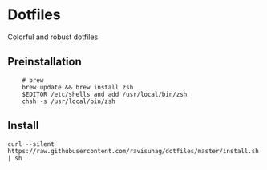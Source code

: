 # Dotfiles

Colorful and robust dotfiles

## Preinstallation

```
    # brew
    brew update && brew install zsh
    $EDITOR /etc/shells and add /usr/local/bin/zsh
    chsh -s /usr/local/bin/zsh
```

## Install

```
curl --silent https://raw.githubusercontent.com/ravisuhag/dotfiles/master/install.sh | sh
```